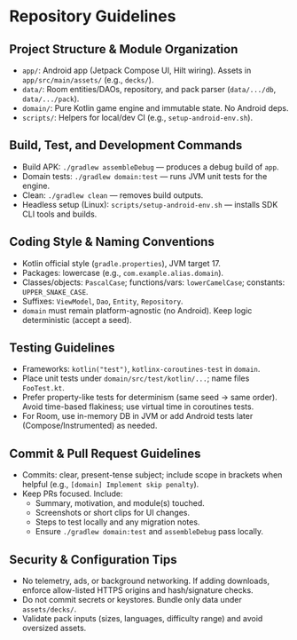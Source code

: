 # Repository Guidelines

## Project Structure & Module Organization
- `app/`: Android app (Jetpack Compose UI, Hilt wiring). Assets in `app/src/main/assets/` (e.g., `decks/`).
- `data/`: Room entities/DAOs, repository, and pack parser (`data/.../db`, `data/.../pack`).
- `domain/`: Pure Kotlin game engine and immutable state. No Android deps.
- `scripts/`: Helpers for local/dev CI (e.g., `setup-android-env.sh`).

## Build, Test, and Development Commands
- Build APK: `./gradlew assembleDebug` — produces a debug build of `app`.
- Domain tests: `./gradlew domain:test` — runs JVM unit tests for the engine.
- Clean: `./gradlew clean` — removes build outputs.
- Headless setup (Linux): `scripts/setup-android-env.sh` — installs SDK CLI tools and builds.

## Coding Style & Naming Conventions
- Kotlin official style (`gradle.properties`), JVM target 17.
- Packages: lowercase (e.g., `com.example.alias.domain`).
- Classes/objects: `PascalCase`; functions/vars: `lowerCamelCase`; constants: `UPPER_SNAKE_CASE`.
- Suffixes: `ViewModel`, `Dao`, `Entity`, `Repository`.
- `domain` must remain platform-agnostic (no Android). Keep logic deterministic (accept a seed).

## Testing Guidelines
- Frameworks: `kotlin("test")`, `kotlinx-coroutines-test` in `domain`.
- Place unit tests under `domain/src/test/kotlin/...`; name files `FooTest.kt`.
- Prefer property-like tests for determinism (same seed → same order). Avoid time-based flakiness; use virtual time in coroutines tests.
- For Room, use in-memory DB in JVM or add Android tests later (Compose/Instrumented) as needed.

## Commit & Pull Request Guidelines
- Commits: clear, present-tense subject; include scope in brackets when helpful (e.g., `[domain] Implement skip penalty`).
- Keep PRs focused. Include:
  - Summary, motivation, and module(s) touched.
  - Screenshots or short clips for UI changes.
  - Steps to test locally and any migration notes.
  - Ensure `./gradlew domain:test` and `assembleDebug` pass locally.

## Security & Configuration Tips
- No telemetry, ads, or background networking. If adding downloads, enforce allow-listed HTTPS origins and hash/signature checks.
- Do not commit secrets or keystores. Bundle only data under `assets/decks/`.
- Validate pack inputs (sizes, languages, difficulty range) and avoid oversized assets.

